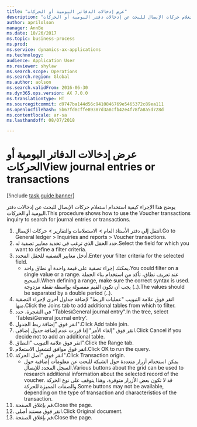 ```yaml
--- 
title: "عرض إدخالات الدفاتر اليومية أو الحركات"
description: "يوضح هذا الإجراء كيفية استخدام استعلام حركات الإيصال للبحث عن إدخالات دفتر اليومية أو الحركات."
author: aprilolson
manager: AnnBe
ms.date: 10/26/2017
ms.topic: business-process
ms.prod: 
ms.service: dynamics-ax-applications
ms.technology: 
audience: Application User
ms.reviewer: shylaw
ms.search.scope: Operations
ms.search.region: Global
ms.author: aolson
ms.search.validFrom: 2016-06-30
ms.dyn365.ops.version: AX 7.0.0
ms.translationtype: HT
ms.sourcegitcommit: d9747ba144d56c9410846769e5465372c89ea111
ms.openlocfilehash: 5b67fd8cffe89387d3a8cfb42e4f78fa8a5d728d
ms.contentlocale: ar-sa
ms.lasthandoff: 08/07/2018

---
```

# <a name="view-journal-entries-or-transactions"></a><span data-ttu-id="0e7e5-103">عرض إدخالات الدفاتر اليومية أو الحركات</span><span class="sxs-lookup"><span data-stu-id="0e7e5-103">View journal entries or transactions</span></span>

[!include [task guide banner](../../includes/task-guide-banner.md)]

<span data-ttu-id="0e7e5-104">يوضح هذا الإجراء كيفية استخدام استعلام حركات الإيصال للبحث عن إدخالات دفتر اليومية أو الحركات.</span><span class="sxs-lookup"><span data-stu-id="0e7e5-104">This procedure shows how to use the Voucher transactions inquiry to search for journal entries or transactions.</span></span>

1. <span data-ttu-id="0e7e5-105">انتقل إلى دفتر الأستاذ العام > الاستعلامات والتقارير > حركات الإيصال‬.</span><span class="sxs-lookup"><span data-stu-id="0e7e5-105">Go to General ledger > Inquiries and reports > Voucher transactions.</span></span>
2. <span data-ttu-id="0e7e5-106">حدد الحقل الذي ترغب في تحديد معايير تصفية له.</span><span class="sxs-lookup"><span data-stu-id="0e7e5-106">Select the field for which you want to define a filter criteria.</span></span>
3. <span data-ttu-id="0e7e5-107">أدخل معايير التصفية للحقل المحدد.</span><span class="sxs-lookup"><span data-stu-id="0e7e5-107">Enter your filter criteria for the selected field.</span></span>
    * <span data-ttu-id="0e7e5-108">يمكنك إجراء تصفية على قيمة واحدة أو نطاق واحد.</span><span class="sxs-lookup"><span data-stu-id="0e7e5-108">You could filter on a single value or a range.</span></span> <span data-ttu-id="0e7e5-109">عند تعريف نطاق، تأكد من استخدام بناء الجملة الصحيح.</span><span class="sxs-lookup"><span data-stu-id="0e7e5-109">When defining a range, make sure the correct syntax is used.</span></span> <span data-ttu-id="0e7e5-110">يجب أن تكون القيم مفصولة بواسطة نقطة مزدوجة (..).</span><span class="sxs-lookup"><span data-stu-id="0e7e5-110">The values should be separated by a double period (..).</span></span>  
4. <span data-ttu-id="0e7e5-111">انقر فوق علامة التبويب "عمليات الربط‬" لإضافة جداول أخرى لإجراء التصفية منها.</span><span class="sxs-lookup"><span data-stu-id="0e7e5-111">Click the Joins tab to add additional tables from which to filter.</span></span>
5. <span data-ttu-id="0e7e5-112">في الشجرة، حدد "Tables\General journal entry".</span><span class="sxs-lookup"><span data-stu-id="0e7e5-112">In the tree, select 'Tables\General journal entry'.</span></span>
6. <span data-ttu-id="0e7e5-113">انقر فوق "‏‫إضافة ربط الجدول‬".</span><span class="sxs-lookup"><span data-stu-id="0e7e5-113">Click Add table join.</span></span>
7. <span data-ttu-id="0e7e5-114">انقر فوق "إلغاء الأمر" إذا قررت عدم إضافة جدول إضافي.</span><span class="sxs-lookup"><span data-stu-id="0e7e5-114">Click Cancel if you decide not to add an additional table.</span></span>
8. <span data-ttu-id="0e7e5-115">انقر فوق علامة التبويب "النطاق".</span><span class="sxs-lookup"><span data-stu-id="0e7e5-115">Click the Range tab.</span></span>
9. <span data-ttu-id="0e7e5-116">انقر فوق موافق لتشغيل الاستعلام.</span><span class="sxs-lookup"><span data-stu-id="0e7e5-116">Click OK to run the query.</span></span>
10. <span data-ttu-id="0e7e5-117">انقر فوق "أصل الحركة".</span><span class="sxs-lookup"><span data-stu-id="0e7e5-117">Click Transaction origin.</span></span>
    * <span data-ttu-id="0e7e5-118">يمكن استخدام أزرار متعددة حول الشبكة للبحث عن معلومات إضافية حول السجل المحدد للإيصال.</span><span class="sxs-lookup"><span data-stu-id="0e7e5-118">Various buttons about the grid can be used to research additional information about the selected record of the voucher.</span></span> <span data-ttu-id="0e7e5-119">قد لا تكون بعض الأزرار متوفرة، وهذا يتوقف على نوع الحركة والصفات المميزة للحركة.</span><span class="sxs-lookup"><span data-stu-id="0e7e5-119">Some buttons may not be available, depending on the type of transaction and characteristics of the transaction.</span></span>  
11. <span data-ttu-id="0e7e5-120">قم بإغلاق الصفحة.</span><span class="sxs-lookup"><span data-stu-id="0e7e5-120">Close the page.</span></span>
12. <span data-ttu-id="0e7e5-121">انقر فوق مستند أصلي.</span><span class="sxs-lookup"><span data-stu-id="0e7e5-121">Click Original document.</span></span>
13. <span data-ttu-id="0e7e5-122">قم بإغلاق الصفحة.</span><span class="sxs-lookup"><span data-stu-id="0e7e5-122">Close the page.</span></span>


